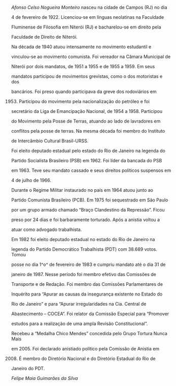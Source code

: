 

*Afonso Celso Nogueira Monteiro* nasceu na cidade de Campos (RJ) no dia

4 de fevereiro de 1922. Licenciou-se em línguas neolatinas na Faculdade

Fluminense de Filosofia em Niterói (RJ) e bacharelou-se em direito pela

Faculdade de Direito de Niterói.



Na década de 1940 atuou intensamente no movimento estudantil e

vinculou-se ao movimento comunista. Foi vereador na Câmara Municipal de

Niterói por dois mandatos, de 1951 a 1955 e de 1955 a 1959. Em seus

mandatos participou de movimentos grevistas, como o dos motoristas e dos

bancários. Foi preso quando participava da greve dos rodoviários em

1953. Participou do movimento pela nacionalização do petróleo e foi

secretário da Liga de Emancipação Nacional, de 1954 a 1958. Participou

do Movimento pela Posse de Terras, atuando ao lado de lavradores em

conflitos pela posse de terras. Na mesma década foi membro do Instituto

de Intercâmbio Cultural Brasil-URSS.



Foi eleito deputado estadual pelo estado do Rio de Janeiro na legenda do

Partido Socialista Brasileiro (PSB) em 1962. Foi líder da bancada do PSB

em 1963. Teve seu mandato cassado e seus direitos políticos suspensos em

4 de julho de 1966.



Durante o Regime Militar instaurado no país em 1964 atuou junto ao

Partido Comunista Brasileiro (PCB). Em 1975 foi sequestrado em São Paulo

por um grupo armado chamado “Braço Clandestino da Repressão”. Ficou

preso por 24 dias e foi barbaramente torturado. Após a anistia voltou a

atuar como advogado trabalhista.



Em 1982 foi eleito deputado estadual no estado do Rio de Janeiro na

legenda do Partido Democrático Trabalhista (PDT) com 38.689 votos. Tomou

posse no dia 1^o^ de fevereiro de 1983 e cumpriu mandato até o dia 31 de

janeiro de 1987. Nesse período foi membro efetivo das Comissões de

Transporte e de Redação. Foi membro das Comissões Parlamentares de

Inquérito para “Apurar as causas da insegurança existente no Estado do

Rio de Janeiro” e para “Apurar irregularidades na Cia. Central de

Abastecimento – COCEA”. Foi relator da Comissão Especial para “Promover

estudos para a realização de uma ampla Revisão Constitucional”.



Recebeu a “Medalha Chico Mendes” concedida pelo Grupo Tortura Nunca Mais

em 2005. Foi declarado anistiado político pela Comissão de Anistia em

2008. É membro do Diretório Nacional e do Diretório Estadual do Rio de

Janeiro do PDT.



*Felipe Maia Guimarães da Silva*



